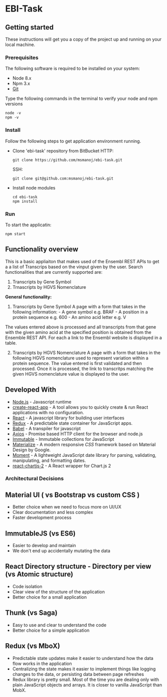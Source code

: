# EBI-Task

## Getting started

These instructions will get you a copy of the project up and running on your local machine.

### Prerequisites

The following software is required to be installed on your system:

- Node 8.x
- Npm 3.x
- [Git](https://git-scm.com)

Type the following commands in the terminal to verify your node and npm versions

    node -v
    npm -v

### Install

Follow the following steps to get application environment running.

- Clone 'ebi-task' repository from BitBucket
  HTTP:

      git clone https://github.com/msmanoj/ebi-task.git

  SSH:

      git clone git@github.com:msmanoj/ebi-task.git

* Install node modules

      cd ebi-task
      npm install

### Run

To start the applicatin:

    npm start

## Functionality overview

This is a basic appliaiton that makes used of the Ensembl REST APIs to get a a list of Transcrips based on the vinput given by the user. Search functionalities that are currently supported are:

1. Transcripts by Gene Symbol
2. Trnascripts by HGVS Nomenclature

**General functionality:**

1. Transcripts by Gene Symbol
   A page with a form that takes in the following information: - A gene symbol e.g. BRAF - A position in a protein sequence e.g. 600 - An amino acid letter e.g. V

The values entered above is processed and all transcripts from that gene with the given amino acid at the specified position is obtained from the Ensemble REST API. For each a link to the Ensembl website is displayed in a table.

2. Transcripts by HGVS Nomenclature
   A page with a form that takes in the following HGVS nomenclature used to represent variation within a protein sequence. The value entered is first validated and then processed. Once it is processed, the link to transcritps matching the given HGVS nomenclature value is displayed to the user.

## Developed With

- [Node.js](https://nodejs.org/en/) - Javascript runtime
- [create-react-app](https://github.com/facebook/create-react-app) - A tool allows you to quickly create & run React applications with no configuration.
- [React](https://reactjs.org/) - A javascript library for building user interfaces
- [Redux](https://redux.js.org/) - A predictable state container for JavaScript apps.
- [Babel](https://babeljs.io/) - A transpiler for javascript
- [Axios](https://www.npmjs.com/package/axios) - Promise based HTTP client for the browser and node.js
- [Immutable](https://facebook.github.io/immutable-js/) - Immutable collections for JavaScript
- [Materialize](https://materializecss.com/) - A modern responsive _CSS_ framework based on Material Design by Google.
- [Moment](https://momentjs.com/) - A lightweight JavaScript date library for parsing, validating, manipulating, and formatting dates.
- [react-chartjs-2](https://github.com/jerairrest/react-chartjs-2) - A React wrapper for Chart.js 2

### Architectural Decisions

## Material UI ( vs Bootstrap vs custom CSS )

- Better choice when we need to focus more on UI/UX
- Clear documentation and less complex
- Faster development process

## ImmutableJS (vs ES6)

- Easier to develop and maintain
- We don't end up accidentally mutating the data

## React Directory structure - Directory per view (vs Atomic structure)

- Code isolation
- Clear view of the structure of the application
- Better choice for a small application

## Thunk (vs Saga)

- Easy to use and clear to understand the code
- Better choice for a simple application

## Redux (vs MboX)

- Predictable state updates make it easier to understand how the data flow works in the application
- Centralizing the state makes it easier to implement things like logging changes to the data, or persisting data between page refreshes
- Redux library is pretty small. Most of the time you are dealing only with plain JavaScript objects and arrays. It is closer to vanilla JavaScript than MobX.
